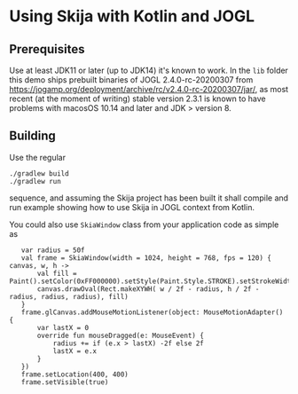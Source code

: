 # Using Skija with Kotlin and JOGL

## Prerequisites

Use at least JDK11 or later (up to JDK14) it's known to work. In the `lib` folder this demo
ships prebuilt binaries of JOGL 2.4.0-rc-20200307 from https://jogamp.org/deployment/archive/rc/v2.4.0-rc-20200307/jar/,
as most recent (at the moment of writing) stable version 2.3.1 is known to have problems with macosOS 10.14 and later and JDK > version 8.

## Building

Use the regular

    ./gradlew build
    ./gradlew run

 sequence, and assuming the Skija project has been built it shall compile and run example
 showing how to use Skija in JOGL context from Kotlin.

 You could also use `SkiaWindow` class from your application code as simple as

 ```$kotlin
    var radius = 50f
    val frame = SkiaWindow(width = 1024, height = 768, fps = 120) { canvas, w, h ->
        val fill = Paint().setColor(0xFF000000).setStyle(Paint.Style.STROKE).setStrokeWidth(4f)
        canvas.drawOval(Rect.makeXYWH( w / 2f - radius, h / 2f - radius, radius, radius), fill)
    }
    frame.glCanvas.addMouseMotionListener(object: MouseMotionAdapter() {
        var lastX = 0
        override fun mouseDragged(e: MouseEvent) {
            radius += if (e.x > lastX) -2f else 2f
            lastX = e.x
        }
    })
    frame.setLocation(400, 400)
    frame.setVisible(true)
```

